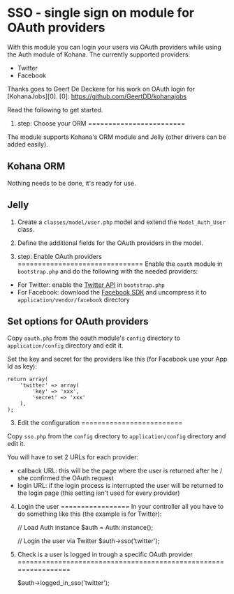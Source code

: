 # SSO - single sign on module for OAuth providers

With this module you can login your users via OAuth providers while using the Auth module of Kohana.
The currently supported providers:
- Twitter
- Facebook

Thanks goes to Geert De Deckere for his work on OAuth login for [KohanaJobs][0].
[0]: https://github.com/GeertDD/kohanajobs

Read the following to get started.

1. step: Choose your ORM
========================

The module supports Kohana's ORM module and Jelly (other drivers can be added easily).

Kohana ORM
----------
Nothing needs to be done, it's ready for use.

Jelly
-----
1. Create a `classes/model/user.php` model and extend the `Model_Auth_User` class.
2. Define the additional fields for the OAuth providers in the model.


2. step: Enable OAuth providers
===============================
Enable the `oauth` module in `bootstrap.php` and do the following with the needed providers:

- For Twitter: enable the [Twitter API][1] in `bootstrap.php`
- For Facebook: download the [Facebook SDK][2] and uncompress it to `application/vendor/facebook` directory

[1]: https://github.com/shadowhand/apis
[2]: https://github.com/facebook/php-sdk

Set options for OAuth providers
-------------------------------
Copy `oauth.php` from the oauth module's `config` directory to `application/config` directory and edit it.

Set the key and secret for the providers like this (for Facebook use your App Id as key):

	return array(
		'twitter' => array(
			'key' => 'xxx',
			'secret' => 'xxx'
		),
	);


3. Edit the configuration
=========================

Copy `sso.php` from the `config` directory to `application/config` directory and edit it.

You will have to set 2 URLs for each provider:
- callback URL: this will be the page where the user is returned after he / she confirmed the OAuth request
- login URL: if the login process is interrupted the user will be returned to the login page (this setting isn't used for every provider)


4. Login the user
=================
In your controller all you have to do something like this (the example is for Twitter):

	// Load Auth instance
	$auth = Auth::instance();

	// Login the user via Twitter
	$auth->sso('twitter');


5. Check is a user is logged in trough a specific OAuth provider
================================================================

	$auth->logged_in_sso('twitter');